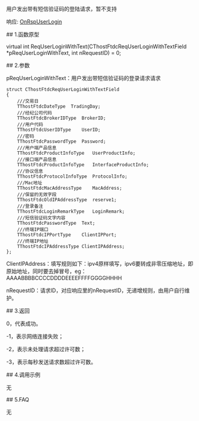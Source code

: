 <p>用户发出带有短信验证码的登陆请求，暂不支持</p>
<p>响应: <a href="../../../HQJK/CTHOSTFTDCMDSPI/ONRSPUSERLOGIN/">OnRspUserLogin</a></p>
<span class="anchor" id="dc2c3491-52c1-4618-a91e-960f4211562d"></span>
## 1.函数原型
<p>virtual int ReqUserLoginWithText(CThostFtdcReqUserLoginWithTextField *pReqUserLoginWithText, int nRequestID) = 0;</p>
<span class="anchor" id="2de0d75b-ffbc-4fa4-8915-4ac6894ad12e"></span>
## 2.参数
<p>pReqUserLoginWithText：用户发出带短信验证码的登录请求请求</p>
<pre><code>struct CThostFtdcReqUserLoginWithTextField
{
    ///交易日
    TThostFtdcDateType  TradingDay;
    ///经纪公司代码
    TThostFtdcBrokerIDType  BrokerID;
    ///用户代码
    TThostFtdcUserIDType    UserID;
    ///密码
    TThostFtdcPasswordType  Password;
    ///用户端产品信息
    TThostFtdcProductInfoType   UserProductInfo;
    ///接口端产品信息
    TThostFtdcProductInfoType   InterfaceProductInfo;
    ///协议信息
    TThostFtdcProtocolInfoType  ProtocolInfo;
    ///Mac地址
    TThostFtdcMacAddressType    MacAddress;
    ///保留的无效字段
    TThostFtdcOldIPAddressType  reserve1;
    ///登录备注
    TThostFtdcLoginRemarkType   LoginRemark;
    ///短信验证码文字内容
    TThostFtdcPasswordType  Text;
    ///终端IP端口
    TThostFtdcIPPortType    ClientIPPort;
    ///终端IP地址
    TThostFtdcIPAddressType ClientIPAddress;
};
</code></pre>
<p>ClientIPAddress：填写规则如下：ipv4原样填写，ipv6要转成非零压缩地址，即原始地址，同时要去掉冒号，eg：AAAABBBBCCCCDDDDEEEEFFFFGGGGHHHH</p>
<p>nRequestID：请求ID，对应响应里的nRequestID，无递增规则，由用户自行维护。</p>
<span class="anchor" id="38ef9ef2-4f1e-47f3-b687-cb61478399b1"></span>
## 3.返回
<p>0，代表成功。</p>
<p>-1，表示网络连接失败；</p>
<p>-2，表示未处理请求超过许可数；</p>
<p>-3，表示每秒发送请求数超过许可数。</p>
<span class="anchor" id="3bca868d-faa9-4e70-ac87-68a14bd39d05"></span>
## 4.调用示例
<p>无</p>
<span class="anchor" id="b476f6f8-2b62-4c8a-8311-a230c3f8fcca"></span>
## 5.FAQ
<p>无</p>
